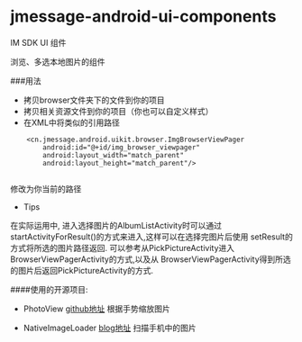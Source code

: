 # jmessage-android-ui-components
IM SDK UI 组件

浏览、多选本地图片的组件

###用法

- 拷贝browser文件夹下的文件到你的项目
- 拷贝相关资源文件到你的项目（你也可以自定义样式）
- 在XML中将类似的引用路径
```
    <cn.jmessage.android.uikit.browser.ImgBrowserViewPager
        android:id="@+id/img_browser_viewpager"
        android:layout_width="match_parent"
        android:layout_height="match_parent"/>
    
```
修改为你当前的路径

- Tips

在实际运用中, 进入选择图片的AlbumListActivity时可以通过startActivityForResult()的方式来进入,这样可以在选择完图片后使用
setResult的方式将所选的图片路径返回. 可以参考从PickPictureActivity进入BrowserViewPagerActivity的方式,以及从
BrowserViewPagerActivity得到所选的图片后返回PickPictureActivity的方式.

####使用的开源项目:

- PhotoView [github地址](https://github.com/chrisbanes/PhotoView) 根据手势缩放图片

- NativeImageLoader [blog地址](http://blog.csdn.net/xiaanming/article/details/18730223) 扫描手机中的图片

